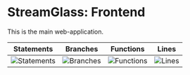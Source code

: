 # StreamGlass: Frontend

This is the main web-application.

| Statements                  | Branches                | Functions                 | Lines             |
| --------------------------- | ----------------------- | ------------------------- | ----------------- |
| ![Statements](https://img.shields.io/badge/statements-0.63%25-red.svg?style=flat) | ![Branches](https://img.shields.io/badge/branches-12.5%25-red.svg?style=flat) | ![Functions](https://img.shields.io/badge/functions-12.5%25-red.svg?style=flat) | ![Lines](https://img.shields.io/badge/lines-0.63%25-red.svg?style=flat) |
